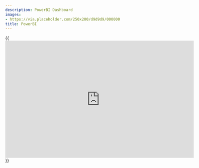 ```yaml
---
description: PowerBI Dashboard
images:
- https://via.placeholder.com/250x200/d9d9d9/000000
title: PowerBI 
---
```



{{<iframe title="MONITOR_PO_JASA" width="600" height="373.5" src="https://app.powerbi.com/view?r=eyJrIjoiMTYxODQ1MWItNTE4ZC00NjliLTk1ZjUtNzBkOGUzY2YwNzNmIiwidCI6IjUzYjkyMTJhLTAyMDEtNGZlMS04OTVkLTg1NWRjMjE2MDJjYyIsImMiOjEwfQ%3D%3D" frameborder="0" allowFullScreen="true"></iframe>}}
 
